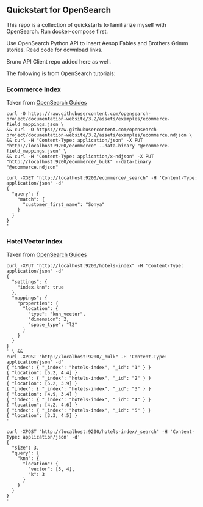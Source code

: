 ## Quickstart for OpenSearch
This repo is a collection of quickstarts to familiarize myself with OpenSearch. Run docker-compose first.

Use OpenSearch Python API to insert Aesop Fables and Brothers Grimm stories. Read code for download links.

Bruno API Client repo added here as well.

The following is from OpenSearch tutorials:

### Ecommerce Index
Taken from [OpenSearch Guides](https://docs.opensearch.org/latest/getting-started/ingest-data/)
~~~
curl -O https://raw.githubusercontent.com/opensearch-project/documentation-website/3.2/assets/examples/ecommerce-field_mappings.json \
&& curl -O https://raw.githubusercontent.com/opensearch-project/documentation-website/3.2/assets/examples/ecommerce.ndjson \
&& curl -H "Content-Type: application/json" -X PUT "http://localhost:9200/ecommerce" --data-binary "@ecommerce-field_mappings.json" \
&& curl -H "Content-Type: application/x-ndjson" -X PUT "http://localhost:9200/ecommerce/_bulk" --data-binary "@ecommerce.ndjson"
~~~
~~~
curl -XGET "http://localhost:9200/ecommerce/_search" -H 'Content-Type: application/json' -d'
{
  "query": {
    "match": {
      "customer_first_name": "Sonya"
    }
  }
}
'
~~~

### Hotel Vector Index
Taken from [OpenSearch Guides](https://docs.opensearch.org/latest/vector-search/getting-started/index/)
~~~
curl -XPUT "http://localhost:9200/hotels-index" -H 'Content-Type: application/json' -d'
{
  "settings": {
    "index.knn": true
  },
  "mappings": {
    "properties": {
      "location": {
        "type": "knn_vector",
        "dimension": 2,
        "space_type": "l2"
      }
    }
  }
}
' \ &&
curl -XPOST "http://localhost:9200/_bulk" -H 'Content-Type: application/json' -d'
{ "index": { "_index": "hotels-index", "_id": "1" } }
{ "location": [5.2, 4.4] }
{ "index": { "_index": "hotels-index", "_id": "2" } }
{ "location": [5.2, 3.9] }
{ "index": { "_index": "hotels-index", "_id": "3" } }
{ "location": [4.9, 3.4] }
{ "index": { "_index": "hotels-index", "_id": "4" } }
{ "location": [4.2, 4.6] }
{ "index": { "_index": "hotels-index", "_id": "5" } }
{ "location": [3.3, 4.5] }
'
~~~
~~~
curl -XPOST "http://localhost:9200/hotels-index/_search" -H 'Content-Type: application/json' -d'
{
  "size": 3,
  "query": {
    "knn": {
      "location": {
        "vector": [5, 4],
        "k": 3
      }
    }
  }
}
'
~~~